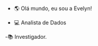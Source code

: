 - 🌎 Olá mundo, eu sou a Evelyn!

- 💻 Analista de Dados

-📚 Investigador.

<!---
EvelynMatoso/EvelynMatoso is a ✨ special ✨ repository because its `README.md` (this file) appears on your GitHub profile.
You can click the Preview link to take a look at your changes.
--->
